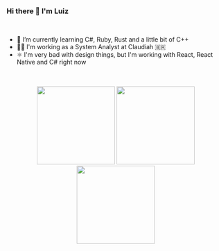 ### Hi there 👋 I'm Luiz
<br/>

- 🌱 I’m currently learning C#, Ruby, Rust and a little bit of C++
- 🧑‍💼 I'm working as a System Analyst at Claudiah 🇧🇷
- ⚛️ I'm very bad with design things, but I'm working with React, React Native and C# right now
<br/><br/><br/>

<div align="center">
  <img height="180em" src="https://github-readme-stats.vercel.app/api?username=Ak4ts&show_icons=true&theme=react&include_all_commits=true&count_private=true"/>
  <img height="180em" src="https://github-readme-stats.vercel.app/api/top-langs/?username=Ak4ts&layout=compact&langs_count=7&theme=react"/>
  <img height="180em" src="https://github-readme-streak-stats.herokuapp.com?user=Ak4ts&theme=react&date_format=M%20j%5B%2C%20Y%5D"/>
</div>
